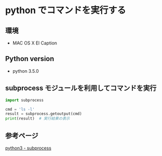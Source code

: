 # python でコマンドを実行する
## 環境
- MAC OS X EI Caption

## Python version
- python 3.5.0

## subprocess モジュールを利用してコマンドを実行

```python
import subprocess

cmd = 'ls -l'
result = subprocess.getoutput(cmd)
print(result)  # 実行結果の表示
```

## 参考ページ

[python3 - subprocess](http://docs.python.jp/3.5/library/subprocess.html)
